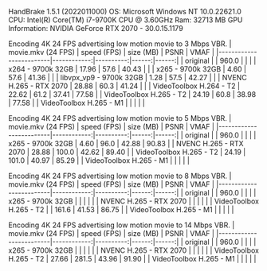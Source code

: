 HandBrake 1.5.1 (2022011000)
OS: Microsoft Windows NT 10.0.22621.0
CPU: Intel(R) Core(TM) i7-9700K CPU @ 3.60GHz
Ram: 32713 MB
GPU Information: NVIDIA GeForce RTX 2070 - 30.0.15.1179

Encoding 4K 24 FPS advertising low motion movie to 3 Mbps VBR.
| movie.mkv (24 FPS)      | speed (FPS) | size (MB) | PSNR  | VMAF  |
|-------------------------|------------:|----------:|------:|------:|
| original                |             | 960.0     |       |       |
| x264 - 9700k 32GB       | 17.96       | 57.6      | 40.43 |       |
| x265 - 9700k 32GB       | 4.60        | 57.6      | 41.36 |       |
| libvpx_vp9 - 9700k 32GB | 1.28        | 57.5      | 42.27 |       |
| NVENC H.265 - RTX 2070  | 28.88       | 60.3      | 41.24 |       |
| VideoToolbox H.264 - T2 | 22.62       | 61.2      | 37.41 | 77.58 |
| VideoToolbox H.265 - T2 | 24.19       | 60.8      | 38.98 | 77.58 |
| VideoToolbox H.265 - M1 |             |           |       |       |


Encoding 4K 24 FPS advertising low motion movie to 5 Mbps VBR.
| movie.mkv (24 FPS)      | speed (FPS) | size (MB) | PSNR  | VMAF  |
|-------------------------|------------:|----------:|------:|------:|
| original                |             | 960.0     |       |       |
| x265 - 9700k 32GB       | 4.60        | 96.0      | 42.88 | 90.83 |
| NVENC H.265 - RTX 2070  | 28.88       | 100.0     | 42.62 | 89.40 |
| VideoToolbox H.265 - T2 | 24.19       | 101.0     | 40.97 | 85.29 |
| VideoToolbox H.265 - M1 |             |           |       |       |


Encoding 4K 24 FPS advertising low motion movie to 8 Mbps VBR.
| movie.mkv (24 FPS)      | speed (FPS) | size (MB) | PSNR  | VMAF  |
|-------------------------|------------:|----------:|------:|------:|
| original                |             | 960.0     |       |       |
| x265 - 9700k 32GB       |             |           |       |       |
| NVENC H.265 - RTX 2070  |             |           |       |       |
| VideoToolbox H.265 - T2 |             | 161.6     | 41.53 | 86.75 |
| VideoToolbox H.265 - M1 |             |           |       |       |

Encoding 4K 24 FPS advertising low motion movie to 14 Mbps VBR.
| movie.mkv (24 FPS)      | speed (FPS) | size (MB) | PSNR  | VMAF  |
|-------------------------|------------:|----------:|------:|------:|
| original                |             | 960.0     |       |       |
| x265 - 9700k  32GB      |             |           |       |       |
| NVENC H.265 - RTX 2070  |             |           |       |       |
| VideoToolbox H.265 - T2 | 27.66       | 281.5     | 43.96 | 91.90 |
| VideoToolbox H.265 - M1 |             |           |       |       |
